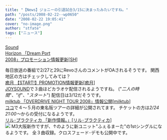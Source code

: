 ```yaml
---
title: "【News】ジョニーの引退試合3/15に決まったみたいですね。"
path: "/posts/2008-02-22--wp0650"
date: "2008-02-22 19:05:41"
cover: "no-image.png"
author: "stfate"
tags: ["ニュース"]
---
```


<style type="text/css">
<!--
p {white-space: pre-wrap};
-->
</style>

<a class="topics" href="http://www.soundhorizon.com/" target="_blank">Sound Horizon 「Dream Port 2008」プロモーション情報更新</a><span class="junre">[<a href="http://sound-horizon.net/" target="_blank">SH</a>]</span>
<div class="news">毎日放送の番組で2/27と29にRevoさんのコメントがOAされるそうです。
関西地区の方はチェックしてみては？</div>
<a class="topics" href="http://www.team-e.co.jp/start/pro.html" target="_blank">癒月 【START!】PROMOTION情報更新</a><span class="junre">[<a href="http://aonokioku.sakura.ne.jp/" target="_blank">癒月</a>]</span>
<div class="news"><a href="http://joysound.com/ex/index.htm" target="_blank">JOYSOUND</a>で３曲ほどカラオケ配信されるようですね。
("<em>二人の時間</em>"、"<em>if</em>"、"<em>スタート</em>")
配信日は3/12だそうです。</div>
<a class="topics" href="http://milktub.com/" target="_blank">milktub 「OVERDRIVE NIGHT TOUR 2008」情報公開</a><span class="junre">[<a href="http://milktub.com/" target="_blank">milktub</a>]</span>
<div class="news"><a href="http://www.over-drive.jp/2008tour/2008tour.htm" target="_blank">ココ</a>で４～５月の東名阪ツアーの詳細が公開されてます。
チケットの方は<em>2/24 21:00～</em>からの受付になるようです。</div>
<a class="topics" href="http://iztk.boo.jp/" target="_blank">リル･プラクティカ 「新作情報。」</a><span class="junre">[<a href="http://iztk.boo.jp/" target="_blank">リル･プラクティカ</a>]</span>
<div class="news"><a href="http://fermata.ivory.ne.jp/fermata/fls_0001.html" target="_blank"><img src="http://fermata.ivory.ne.jp/image/fls01_banner_200.jpg"></a>
M3大阪新作ですが、↑のように新ユニット"ふぇるまーた"の1stシングルになるようです。
全３曲収録。クロスフェード･デモも公開中です。</div>
